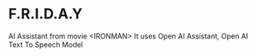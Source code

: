 # F.R.I.D.A.Y
AI Assistant from movie &lt;IRONMAN>
It uses Open AI Assistant, Open AI Text To Speech Model
